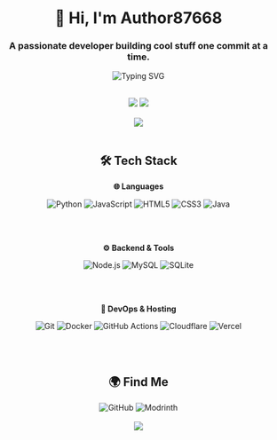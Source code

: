 <h1 align="center">👋 Hi, I'm Author87668</h1>
<h3 align="center">A passionate developer building cool stuff one commit at a time.</h3>

<p align="center">
  <img src="https://readme-typing-svg.demolab.com?font=Fira+Code&size=20&duration=4000&pause=1000&color=58A6FF&center=true&vCenter=true&width=600&lines=Crafting+code+with+purpose.;Building+the+future+with+tech." alt="Typing SVG" />
</p>

<br />

<div align="center">
  <img src="https://github-readme-stats.vercel.app/api?username=At87668&count_private=true&show_icons=true"/>
  <img src="https://github-readme-stats.vercel.app/api/top-langs/?username=At87668&layout=compact" />
</div>


<br />

<div align="center">
  <img src="https://capsule-render.vercel.app/api?type=waving&color=gradient&height=100&section=header" />
</div>

<br />

<div align="center">
  <h2>🛠️ Tech Stack</h2>

  <p><strong>🌐 Languages</strong></p>
  <img src="https://img.shields.io/badge/Python-3776AB?style=for-the-badge&logo=python&logoColor=white" alt="Python">
  <img src="https://img.shields.io/badge/JavaScript-F7DF1E?style=for-the-badge&logo=javascript&logoColor=black" alt="JavaScript">
  <img src="https://img.shields.io/badge/HTML5-E34F26?style=for-the-badge&logo=html5&logoColor=white" alt="HTML5">
  <img src="https://img.shields.io/badge/CSS3-1572B6?style=for-the-badge&logo=css3&logoColor=white" alt="CSS3">
  <img src="https://img.shields.io/badge/Java-ED8B00?style=for-the-badge&logo=openjdk&logoColor=white" alt="Java">

  <br><br>

  <p><strong>⚙️ Backend & Tools</strong></p>
  <img src="https://img.shields.io/badge/Node.js-339933?style=for-the-badge&logo=nodedotjs&logoColor=white" alt="Node.js">
  <img src="https://img.shields.io/badge/MySQL-005C84?style=for-the-badge&logo=mysql&logoColor=white" alt="MySQL">
  <img src="https://img.shields.io/badge/SQLite-003B57?style=for-the-badge&logo=sqlite&logoColor=white" alt="SQLite">

  <br><br>

  <p><strong>🚀 DevOps & Hosting</strong></p>
  <img src="https://img.shields.io/badge/Git-F05032?style=for-the-badge&logo=git&logoColor=white" alt="Git">
  <img src="https://img.shields.io/badge/Docker-2496ED?style=for-the-badge&logo=docker&logoColor=white" alt="Docker">
  <img src="https://img.shields.io/badge/GitHub_Actions-2088FF?style=for-the-badge&logo=github-actions&logoColor=white" alt="GitHub Actions">
  <img src="https://img.shields.io/badge/Cloudflare-F38020?style=for-the-badge&logo=cloudflare&logoColor=white" alt="Cloudflare">
  <img src="https://img.shields.io/badge/Vercel-000000?style=for-the-badge&logo=vercel&logoColor=white" alt="Vercel">

  <br><br>
</div>

<h2 align="center">🌍 Find Me</h2>
<div align="center">
  <a href="https://github.com/At87668" target="_blank" style="text-decoration: none;">
    <img src="https://img.shields.io/badge/GitHub-181717?style=for-the-badge&logo=github&logoColor=white" alt="GitHub" />
  </a>
  <a href="https://modrinth.com/user/Author87668" target="_blank" style="text-decoration: none;">
    <img src="https://img.shields.io/badge/Modrinth-00AF5C?style=for-the-badge&logo=modrinth&logoColor=white" alt="Modrinth" />
  </a>
</div>

<br />

<div align="center">
  <img src="https://capsule-render.vercel.app/api?type=waving&color=gradient&height=100&section=footer" />
</div>